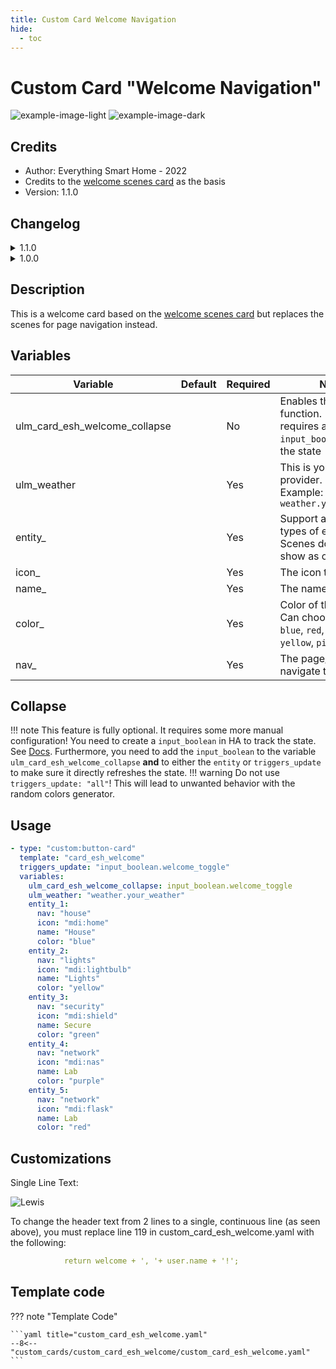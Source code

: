 ```yaml
---
title: Custom Card Welcome Navigation
hide:
  - toc
---
```


<!-- markdownlint-disable MD046 -->

# Custom Card "Welcome Navigation"

![example-image-light](../../assets/img/custom_card_esh_welcome_light.png)
![example-image-dark](../../assets/img/custom_card_esh_welcome_dark.png)

## Credits

- Author: Everything Smart Home - 2022
- Credits to the [welcome scenes card](https://ui-lovelace-minimalist.github.io/UI/usage/cards/card_welcome_scenes/) as the basis
- Version: 1.1.0

## Changelog

<details>
<summary>1.1.0</summary>
  <ul>
    <h4>Contributor: <a href="https://github.com/sisimomo">Sisimomo</a> - 2022-06-12</h4>
    <li>Now support from 0-5 navigation pill.</li>
    <li>Added dynamic nav pill size.</li>
    <li>Code refactoring to fit <a href="https://ui-lovelace-minimalist.github.io/UI/development/custom_cards/#order">framework structure</a>.</li>
    <li>Code clean up.</li>
  </ul>
</details>

<details>
<summary>1.0.0</summary>
Initial release
</details>

## Description

This is a welcome card based on the [welcome scenes card](https://ui-lovelace-minimalist.github.io/UI/usage/cards/card_welcome_scenes/) but replaces the scenes for page navigation instead.

## Variables

| Variable                      | Default | Required | Notes                                                                                              |
| ----------------------------- | ------- | -------- | -------------------------------------------------------------------------------------------------- |
| ulm_card_esh_welcome_collapse |         | No       | Enables the collapse function. <br> requires an `input_boolean` to track the state                 |
| ulm_weather                   |         | Yes      | This is your weather provider. <br> Example: `weather.your_provider`                               |
| entity\_                      |         | Yes      | Support almost all types of entities <br> Scenes do always show as off                             |
| icon\_                        |         | Yes      | The icon to show                                                                                   |
| name\_                        |         | Yes      | The name to show                                                                                   |
| color\_                       |         | Yes      | Color of the icon <br> Can choose between: `blue`, `red`, `green`, `yellow`, `pink`, `purple` <br> |
| nav\_                         |         | Yes      | The page/view to navigate to                                                                       |

## Collapse

!!! note
This feature is fully optional. It requires some more manual configuration!
You need to create a `input_boolean` in HA to track the state. See [Docs](https://www.home-assistant.io/integrations/input_boolean/).
Furthermore, you need to add the `input_boolean` to the variable `ulm_card_esh_welcome_collapse` **and** to either the `entity` or `triggers_update` to make sure it directly refreshes the state.
!!! warning
Do not use `triggers_update: "all"`! This will lead to unwanted behavior with the random colors generator.

## Usage

```yaml
- type: "custom:button-card"
  template: "card_esh_welcome"
  triggers_update: "input_boolean.welcome_toggle"
  variables:
    ulm_card_esh_welcome_collapse: input_boolean.welcome_toggle
    ulm_weather: "weather.your_weather"
    entity_1:
      nav: "house"
      icon: "mdi:home"
      name: "House"
      color: "blue"
    entity_2:
      nav: "lights"
      icon: "mdi:lightbulb"
      name: "Lights"
      color: "yellow"
    entity_3:
      nav: "security"
      icon: "mdi:shield"
      name: Secure
      color: "green"
    entity_4:
      nav: "network"
      icon: "mdi:nas"
      name: Lab
      color: "purple"
    entity_5:
      nav: "network"
      icon: "mdi:flask"
      name: Lab
      color: "red"
```

## Customizations

Single Line Text:

![Lewis](https://user-images.githubusercontent.com/51805396/184032046-383c63cc-a1a4-4d01-bcee-ae3f1d72c571.png)

To change the header text from 2 lines to a single, continuous line (as seen above), you must replace line 119 in custom_card_esh_welcome.yaml with the following:

```yaml
            return welcome + ', '+ user.name + '!';
```

## Template code

??? note "Template Code"

    ```yaml title="custom_card_esh_welcome.yaml"
    --8<-- "custom_cards/custom_card_esh_welcome/custom_card_esh_welcome.yaml"
    ```
